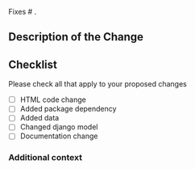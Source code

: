 Fixes #  <!-- If your PR relates to an issue mention it here e.g. Issue #34, Issue #56 -->.

## Description of the Change

## Checklist

Please check all that apply to your proposed changes

<!-- Replace '[ ]' with '[x]' to indicate that the checklist item is completed. -->
<!-- You can check the boxes now or later by just clicking on them. -->

- [ ] HTML code change
- [ ] Added package dependency
- [ ] Added data
- [ ] Changed django model
- [ ] Documentation change

### **Additional context**
<!-- Add any other context or additional information about the problem here.-->
